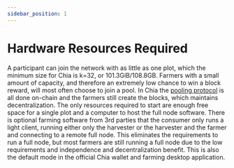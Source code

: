 ```yaml
---
sidebar_position: 1
---
```


# Hardware Resources Required

A participant can join the network with as little as one plot, which the minimum size for Chia is k=32, or 101.3GiB/108.8GB. Farmers with a small amount of capacity, and therefore an extremely low chance to win a block reward, will most often choose to join a pool. In Chia the [pooling protocol](https://docs.chia.net/docs/11pooling/pooling) is all done on-chain and the farmers still create the blocks, which maintains decentralization. The only resources required to start are enough free space for a single plot and a computer to host the full node software. There is optional farming software from 3rd parties that the consumer only runs a light client, running either only the harvester or the harvester and the farmer and connecting to a remote full node. This eliminates the requirements to run a full node, but most farmers are still running a full node due to the low requirements and independence and decentralization benefit. This is also the default mode in the official Chia wallet and farming desktop application.
